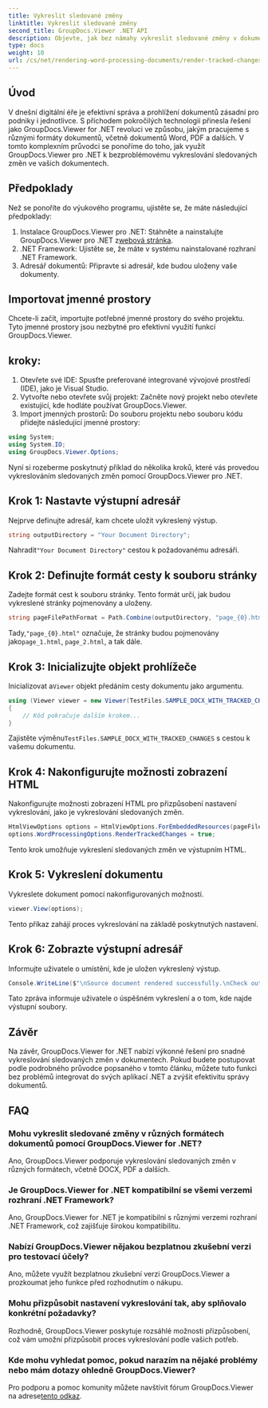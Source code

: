 ```yaml
---
title: Vykreslit sledované změny
linktitle: Vykreslit sledované změny
second_title: GroupDocs.Viewer .NET API
description: Objevte, jak bez námahy vykreslit sledované změny v dokumentech pomocí GroupDocs.Viewer pro .NET. Zvyšte efektivitu správy dokumentů.
type: docs
weight: 10
url: /cs/net/rendering-word-processing-documents/render-tracked-changes/
---
```

## Úvod
V dnešní digitální éře je efektivní správa a prohlížení dokumentů zásadní pro podniky i jednotlivce. S příchodem pokročilých technologií přinesla řešení jako GroupDocs.Viewer for .NET revoluci ve způsobu, jakým pracujeme s různými formáty dokumentů, včetně dokumentů Word, PDF a dalších. V tomto komplexním průvodci se ponoříme do toho, jak využít GroupDocs.Viewer pro .NET k bezproblémovému vykreslování sledovaných změn ve vašich dokumentech.
## Předpoklady
Než se ponoříte do výukového programu, ujistěte se, že máte následující předpoklady:
1. Instalace GroupDocs.Viewer pro .NET: Stáhněte a nainstalujte GroupDocs.Viewer pro .NET z[webová stránka](https://releases.groupdocs.com/viewer/net/).
2. .NET Framework: Ujistěte se, že máte v systému nainstalované rozhraní .NET Framework.
3. Adresář dokumentů: Připravte si adresář, kde budou uloženy vaše dokumenty.

## Importovat jmenné prostory
Chcete-li začít, importujte potřebné jmenné prostory do svého projektu. Tyto jmenné prostory jsou nezbytné pro efektivní využití funkcí GroupDocs.Viewer.
## kroky:
1. Otevřete své IDE: Spusťte preferované integrované vývojové prostředí (IDE), jako je Visual Studio.
2. Vytvořte nebo otevřete svůj projekt: Začněte nový projekt nebo otevřete existující, kde hodláte používat GroupDocs.Viewer.
3. Import jmenných prostorů: Do souboru projektu nebo souboru kódu přidejte následující jmenné prostory:
```csharp
using System;
using System.IO;
using GroupDocs.Viewer.Options;
```

Nyní si rozeberme poskytnutý příklad do několika kroků, které vás provedou vykreslováním sledovaných změn pomocí GroupDocs.Viewer pro .NET.
## Krok 1: Nastavte výstupní adresář
Nejprve definujte adresář, kam chcete uložit vykreslený výstup.
```csharp
string outputDirectory = "Your Document Directory";
```
 Nahradit`"Your Document Directory"` cestou k požadovanému adresáři.
## Krok 2: Definujte formát cesty k souboru stránky
Zadejte formát cest k souboru stránky. Tento formát určí, jak budou vykreslené stránky pojmenovány a uloženy.
```csharp
string pageFilePathFormat = Path.Combine(outputDirectory, "page_{0}.html");
```
 Tady,`"page_{0}.html"` označuje, že stránky budou pojmenovány jako`page_1.html`, `page_2.html`, a tak dále.
## Krok 3: Inicializujte objekt prohlížeče
 Inicializovat a`Viewer` objekt předáním cesty dokumentu jako argumentu.
```csharp
using (Viewer viewer = new Viewer(TestFiles.SAMPLE_DOCX_WITH_TRACKED_CHANGES))
{
    // Kód pokračuje dalším krokem...
}
```
 Zajistěte výměnu`TestFiles.SAMPLE_DOCX_WITH_TRACKED_CHANGES` s cestou k vašemu dokumentu.
## Krok 4: Nakonfigurujte možnosti zobrazení HTML
Nakonfigurujte možnosti zobrazení HTML pro přizpůsobení nastavení vykreslování, jako je vykreslování sledovaných změn.
```csharp
HtmlViewOptions options = HtmlViewOptions.ForEmbeddedResources(pageFilePathFormat);
options.WordProcessingOptions.RenderTrackedChanges = true;
```
Tento krok umožňuje vykreslení sledovaných změn ve výstupním HTML.
## Krok 5: Vykreslení dokumentu
Vykreslete dokument pomocí nakonfigurovaných možností.
```csharp
viewer.View(options);
```
Tento příkaz zahájí proces vykreslování na základě poskytnutých nastavení.
## Krok 6: Zobrazte výstupní adresář
Informujte uživatele o umístění, kde je uložen vykreslený výstup.
```csharp
Console.WriteLine($"\nSource document rendered successfully.\nCheck output in {outputDirectory}.");
```
Tato zpráva informuje uživatele o úspěšném vykreslení a o tom, kde najde výstupní soubory.

## Závěr
Na závěr, GroupDocs.Viewer for .NET nabízí výkonné řešení pro snadné vykreslování sledovaných změn v dokumentech. Pokud budete postupovat podle podrobného průvodce popsaného v tomto článku, můžete tuto funkci bez problémů integrovat do svých aplikací .NET a zvýšit efektivitu správy dokumentů.
## FAQ
### Mohu vykreslit sledované změny v různých formátech dokumentů pomocí GroupDocs.Viewer for .NET?
Ano, GroupDocs.Viewer podporuje vykreslování sledovaných změn v různých formátech, včetně DOCX, PDF a dalších.
### Je GroupDocs.Viewer for .NET kompatibilní se všemi verzemi rozhraní .NET Framework?
Ano, GroupDocs.Viewer for .NET je kompatibilní s různými verzemi rozhraní .NET Framework, což zajišťuje širokou kompatibilitu.
### Nabízí GroupDocs.Viewer nějakou bezplatnou zkušební verzi pro testovací účely?
Ano, můžete využít bezplatnou zkušební verzi GroupDocs.Viewer a prozkoumat jeho funkce před rozhodnutím o nákupu.
### Mohu přizpůsobit nastavení vykreslování tak, aby splňovalo konkrétní požadavky?
Rozhodně, GroupDocs.Viewer poskytuje rozsáhlé možnosti přizpůsobení, což vám umožní přizpůsobit proces vykreslování podle vašich potřeb.
### Kde mohu vyhledat pomoc, pokud narazím na nějaké problémy nebo mám dotazy ohledně GroupDocs.Viewer?
 Pro podporu a pomoc komunity můžete navštívit fórum GroupDocs.Viewer na adrese[tento odkaz](https://forum.groupdocs.com/c/viewer/9).